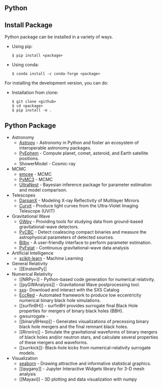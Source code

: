 ## Python

## Install Package

Python package can be installed in a variety of ways.

- Using pip:
	```
	$ pip install <package>
	```
- Using conda:
	```
	$ conda install -c conda-forge <package>
	```

For installing the development version, you can do:

- Installation from clone:
	```
	$ git clone <github>
	$ cd <package>
	$ pip install -e .
	```

## Python Package

- Astronomy
	- [Astropy](https://www.astropy.org) - Astronomy in Python and foster an ecosystem of interoperable astronomy packages.
	- [PyEphem](https://rhodesmill.org/pyephem/index.html) - Compute planet, comet, asteroid, and Earth satellite positions.
	- ShowerModel - Cosmic-ray
- MCMC
	- [emcee](https://emcee.readthedocs.io/en/v2.2.1/) - MCMC
	- [PyMC3](https://docs.pymc.io) - MCMC
	- [UltraNest](https://johannesbuchner.github.io/UltraNest/index.html) - Bayesian inference package for parameter estimation and model comparison.
- Telescopes
	- [DarpanX](https://github.com/biswajitmb/DarpanX) - Modeling X-ray Reflectivity of Multilayer Mirrors
	- [Curvit](https://github.com/prajwel/curvit) - Produce light curves from the Ultra-Violet Imaging Telescope (UVIT)
- Gravitational Wave
	- [GWpy](https://gwpy.github.io/docs/latest/index.html) - Providing tools for studying data from ground-based gravitational-wave detectors.
	- [PyCBC](https://pycbc.org) - Detect coalescing compact binaries and measure the astrophysical parameters of detected sources.
	- [Bilby](https://lscsoft.docs.ligo.org/bilby/) - A user-friendly interface to perform parameter estimation.
	- [PyFstat](https://pyfstat.readthedocs.io/en/latest/) - Continuous gravitational-wave data analysis
- Artificial Intelligence
	- [scikit-learn](https://scikit-learn.org/stable/) - Machine Learning
- General Relativity
	- [[EinsteinPy]]
- Numerical Relativity
	- [[NRPy+]] - Python-based code generation for numerical relativity.
	- [[pyGWAnalysis]] - Gravitational Wave postprocessing tool.
	- [sxs](https://github.com/sxs-collaboration/sxs)- Download and interact with the SXS Catalog
	- [EccRed](https://github.com/NCSAGravity/eccred) - Automated framework to produce low eccentricity numerical binary black hole simulations.
	- [[surfinBH]] - surfinBH provides surrogate final Black Hole properties for mergers of binary black holes (BBH).
	- gwsurrogate - 
	- [[binaryBHexp]] - Generates visualizations of precessing binary black hole mergers and the final remnant black holes.
	- [[Riroriro]] - Simulate the gravitational waveforms of binary mergers of black holes and/or neutron stars, and calculate several properties of these mergers and waveforms.
	- [[surrkick]]- Black-hole kicks from numerical-relativity surrogate models.
- Visualization
	- [seaborn](http://seaborn.pydata.org) - Drawing attractive and informative statistical graphics.
	- [[ipygany]] - Jupyter Interactive Widgets library for 3-D mesh analysis
	- [[Mayavi]] - 3D plotting and data visualization with numpy